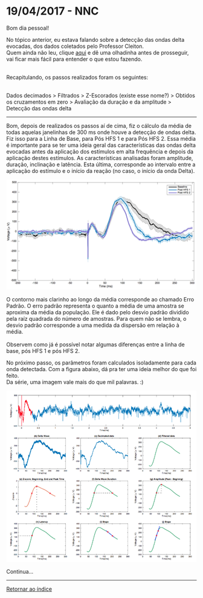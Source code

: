 # 19/04/2017 - NNC

Bom dia pessoal!

No tópico anterior, eu estava falando sobre a detecção das ondas delta evocadas, dos dados coletados pelo Professor Cleiton. <br>
Quem ainda não leu, clique [aqui](https://github.com/giuliazc/Open-Lab-Book/blob/master/notes/nnc.md) e dê uma olhadinha antes de prosseguir, vai ficar mais fácil para entender o que estou fazendo. <br><br>

Recapitulando, os passos realizados foram os seguintes:<br><br>

Dados decimados > Filtrados > Z-Escorados (existe esse nome?) > Obtidos os cruzamentos em zero > Avaliação da duração e da amplitude > Detecção das ondas delta 

****

Bom, depois de realizados os passos aí de cima, fiz o cálculo da média de todas aquelas janelinhas de 300 ms onde houve a detecção de ondas delta. Fiz isso para a Linha de Base, para Pós HFS 1 e para Pós HFS 2. 
Essa média é importante para se ter uma ideia geral das características das ondas delta evocadas antes da aplicação dos estímulos em alta frequência e depois da aplicação destes estímulos. 
As características analisadas foram amplitude, duração, inclinação e latência. Esta última, corresponde ao intervalo entre a aplicação do estímulo e o início da reação (no caso, o início da onda Delta).

<p align="center">
  <img src="https://github.com/giuliazc/Open-Lab-Book/blob/master/notes/imagens/Media.png" width="650"/>
</p>

O contorno mais clarinho ao longo da média corresponde ao chamado Erro Padrão. O erro padrão representa o quanto a média de uma amostra se 
aproxima da média da população. Ele é dado pelo desvio padrão dividido pela raíz quadrada do número de amostras. Para quem não se lembra, o desvio padrão corresponde a uma medida da dispersão em relação à média. <br><br>
Observem como já é possível notar algumas diferenças entre a linha de base, pós HFS 1 e pós HFS 2.<br>

No próximo passo, os parâmetros foram calculados isoladamente para cada onda detectada. Com a figura abaixo, dá pra ter uma ideia melhor do que foi feito. <br> Da série, uma imagem vale mais do que mil palavras. :)

<p align="center">
  <img src="https://github.com/giuliazc/Open-Lab-Book/blob/master/notes/imagens/Fluxograma.png" width="850"/>
</p>

Continua...

****

[Retornar ao índice ](https://github.com/giuliazc/Open-Lab-Book/blob/master/README.md)

